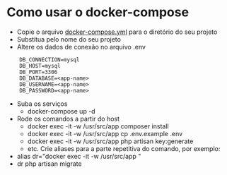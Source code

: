 # Como usar o docker-compose
- Copie o arquivo [docker-compose.yml](https://github.com/uspdev/dockerfiles/blob/master/docker-compose-laravel/docker-compose.yml) para o diretório do seu projeto
- Substitua <app-name> pelo nome do seu projeto
- Altere os dados de conexão no arquivo .env
```
    DB_CONNECTION=mysql
    DB_HOST=mysql
    DB_PORT=3306
    DB_DATABASE=<app-name>
    DB_USERNAME=<app-name>
    DB_PASSWORD=<app-name>
```
- Suba os serviços
    - docker-compose up -d
- Rode os comandos a partir do host
    - docker exec -it -w /usr/src/app <app-name> composer install
    - docker exec -it -w /usr/src/app <app-name> cp .env.example .env
    - docker exec -it -w /usr/src/app <app-name> php artisan key:generate
    - etc.
Crie aliases para a parte repetitiva do comando, por exemplo:
- alias dr="docker exec -it -w /usr/src/app <app-name>"
- dr php artisan migrate
